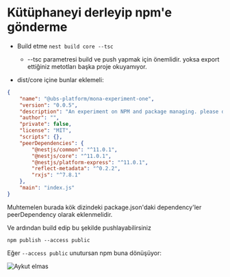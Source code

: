 # Kütüphaneyi derleyip npm'e gönderme

- Build etme
  `nest build core --tsc`

    - --tsc parametresi build ve push yapmak için önemlidir. yoksa export ettiğiniz metotları başka proje okuyamıyor.

- dist/core içine bunlar eklemeli:

```JSON
{
    "name": "@ubs-platform/mona-experiment-one",
    "version": "0.0.5",
    "description": "An experiment on NPM and package managing. please do not install",
    "author": "",
    "private": false,
    "license": "MIT",
    "scripts": {},
    "peerDependencies": {
        "@nestjs/common": "^11.0.1",
        "@nestjs/core": "^11.0.1",
        "@nestjs/platform-express": "^11.0.1",
        "reflect-metadata": "^0.2.2",
        "rxjs": "^7.8.1"
    },
    "main": "index.js"
}

```

Muhtemelen burada kök dizindeki package.json'daki dependency'ler peerDependency olarak eklenmelidir.

Ve ardından build edip bu şekilde pushlayabilirsiniz

```
npm publish --access public
```

Eğer `--access public` unutursan npm buna dönüşüyor:

![Aykut elmas](https://media.tenor.com/0zqGGmG01tcAAAAM/bana-para-ver.gif)
